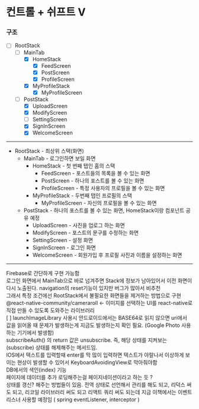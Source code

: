 # 컨트롤 + 쉬프트 V

### 구조

- [ ] RootStack
  - [ ] MainTab
    - [x] HomeStack
      - [x] FeedScreen
      - [x] PostScreen
      - [x] ProfileScreen
    - [x] MyProfileStack
      - [x] MyProfileScreen
  - [ ] PostStack
    - [x] UploadScreen
    - [x] ModifyScreen
    - [ ] SettingScreen
    - [x] SignInScreen
    - [x] WelcomeScreen

---

- RootStack - 최상위 스택(화면)
  - MainTab - 로그인하면 보일 화면
    - HomeStack - 첫 번째 탭인 홈의 스택
      - FeedScreen - 포스트들의 목록을 볼 수 있는 화면
      - PostScreen - 하나의 포스트를 볼 수 있는 화면
      - ProfileScreen - 특정 사용자의 프로필을 볼 수 있는 화면
    - MyProfileStack - 두번째 탭인 프로필의 스택
      - MyProfileScreen - 자신의 프로필을 볼 수 있는 화면
  - PostStack - 하나의 포스트를 볼 수 있는 화면, HomeStack이랑 컴포넌트 공유 예정
    - UploadScreen - 사진을 업로그 하는 화면
    - ModifyScreen - 포스트의 문구를 수정하는 화면
    - SettingScreen - 설정 화면
    - SignInScreen - 로그인 화면
    - WelcomeScreen - 회원가입 후 프로필 사진과 이름을 설정하는 화면

---

Firebase로 간단하게 구현 가능함  
로그인 화면에서 MainTab으로 바로 넘겨주면 Stack에 정보가 남아있어서 이전 화면이 다시 노출된다.
navigation의 reset기능이 있지만 버그가 많아서 비추천  
그래서 특정 조건에선 RootStack에서 불필요한 화면들을 제거하는 방법으로 구현
@react-native-community/cameraroll <- 이미지를 선택하는 UI를 react-native로 직접 만들 수 있도록 도와주는 라이브러리  
[ ] launchImageLibrary 사용시 안드로이드에서는 BASE64로 읽지 않으면 uri에서 값을 읽어올 때 문제가 발생하는게 지금도 발생하는지 확인 필요. (Google Photo 사용하는 기기에서 발생함)     
subscribeAuth() 의 return 값은 unsubscribe. 즉, 해당 상태를 지켜보는 (subscribe) 상태를 해제해주는 메서드임.      
IOS에서 텍스트를 입력할때 enter를 막 많이 입력하면 텍스트가 야랄나서 이상하게 보이는 현상이 발생할 수 있어서 KeyboardAvoidingView로 막아줘야함    
DB에서의 색인(index) 기능     
페이지에 데이터를 추가 로딩해주는걸 페이지네이션이라고 하는 듯 ?      
상태를 갱신? 해주는 방법들이 있음. 전역 상태로 선언해서 관리를 해도 되고, 리덕스 써도 되고, 리코일 라이브러리 써도 되고 리액트 쿼리 써도 되는데 지금 이책에서는 이벤트 리스너 사용할 예정임 ( spring eventListener, interceptor )   

